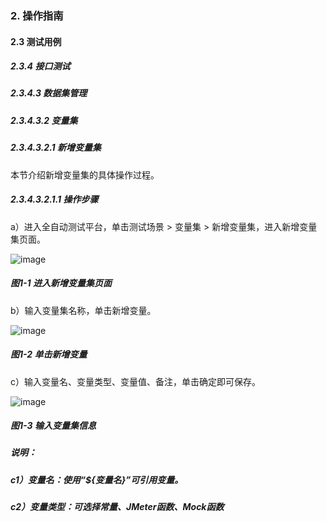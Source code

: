### 2. 操作指南

#### 2.3 测试用例

##### 2.3.4 接口测试

##### 2.3.4.3 数据集管理

##### 2.3.4.3.2 变量集

##### 2.3.4.3.2.1 新增变量集

本节介绍新增变量集的具体操作过程。

##### 2.3.4.3.2.1.1 操作步骤

a）进入全自动测试平台，单击测试场景 > 变量集 > 新增变量集，进入新增变量集页面。

![image](https://user-images.githubusercontent.com/79617492/190048723-a72bdc53-5465-464c-a207-e038739d0e11.png)

##### 图1-1 进入新增变量集页面

b）输入变量集名称，单击新增变量。

![image](https://user-images.githubusercontent.com/79617492/190048734-5610173b-cb12-409e-90b8-ada872943466.png)

##### 图1-2 单击新增变量

c）输入变量名、变量类型、变量值、备注，单击确定即可保存。

![image](https://user-images.githubusercontent.com/79617492/190048741-22f8f0e9-6679-4527-b6e7-07d527fb2a3b.png)

##### 图1-3 输入变量集信息

##### 说明：

##### c1）变量名：使用“${变量名}”可引用变量。

##### c2）变量类型：可选择常量、JMeter函数、Mock函数
